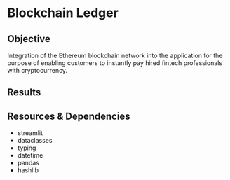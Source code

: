 # Blockchain Ledger
## Objective
Integration of the Ethereum blockchain network into the application for the purpose of enabling customers to instantly pay hired fintech professionals with cryptocurrency.

## Results

## Resources & Dependencies
- streamlit
- dataclasses
- typing
- datetime
- pandas
- hashlib
